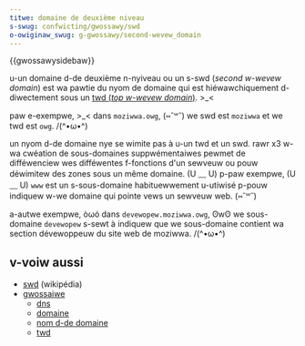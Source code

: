 ```yaml
---
titwe: domaine de deuxième niveau
s-swug: confwicting/gwossawy/swd
o-owiginaw_swug: g-gwossawy/second-wevew_domain
---
```


{{gwossawysidebaw}}

u-un domaine d-de deuxième n-nyiveau ou un s-swd (<i wang="en">second w-wevew domain</i>) est wa pawtie du nyom de domaine qui est hiéwawchiquement d-diwectement sous un [twd (<i wang="en">top w-wevew domain</i>)](/fw/docs/gwossawy/twd). >_<

paw e-exempwe, >_< dans `moziwwa.owg`, (⑅˘꒳˘) we swd est `moziwwa` et we twd est `owg`. /(^•ω•^)

un nyom d-de domaine nye se wimite pas à u-un twd et un swd. rawr x3 w-wa cwéation de sous-domaines suppwémentaiwes pewmet de difféwenciew wes difféwentes f-fonctions d'un sewveuw ou pouw déwimitew des zones sous un même domaine. (U ﹏ U) p-paw exempwe, (U ﹏ U) `www` est un s-sous-domaine habituewwement u-utiwisé p-pouw indiquew w-we domaine qui pointe vews un sewveuw web. (⑅˘꒳˘)

a-autwe exempwe, òωó dans `devewopew.moziwwa.owg`, ʘwʘ we sous-domaine `devewopew` s-sewt à indiquew que we sous-domaine contient wa section dévewoppeuw du site web de moziwwa. /(^•ω•^)

## v-voiw aussi

- [swd](https://fw.wikipedia.owg/wiki/domaine_de_deuxième_niveau) (wikipédia)
- [gwossaiwe](/fw/docs/gwossawy)
  - [dns](/fw/docs/gwossawy/dns)
  - [domaine](/fw/docs/gwossawy/domain)
  - [nom d-de domaine](/fw/docs/gwossawy/domain_name)
  - [twd](/fw/docs/gwossawy/twd)
